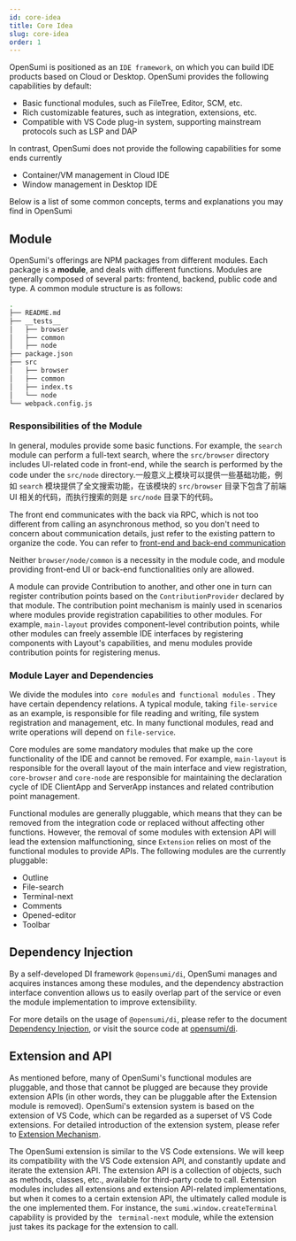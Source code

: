 ```yaml
---
id: core-idea
title: Core Idea
slug: core-idea
order: 1
---
```


OpenSumi is positioned as an `IDE framework`, on which you can build IDE products based on Cloud or Desktop. OpenSumi provides the following capabilities by default:

- Basic functional modules, such as FileTree, Editor, SCM, etc. 
- Rich customizable features, such as integration, extensions, etc.  
- Compatible with VS Code plug-in system, supporting mainstream protocols such as LSP and DAP

In contrast, OpenSumi does not provide the following capabilities for some ends currently 

- Container/VM management in Cloud IDE 
- Window management in Desktop IDE 

Below is a list of some common concepts, terms and explanations you may find in OpenSumi

## Module

OpenSumi's offerings are NPM packages from different modules. Each package is a **module**, and deals with different functions. Modules are generally composed of several parts: frontend, backend, public code and type. A common module structure is as follows:

```bash
.
├── README.md
├── __tests__
│   ├── browser
│   ├── common
│   ├── node
├── package.json
├── src
│   ├── browser
│   ├── common
│   ├── index.ts
│   └── node
└── webpack.config.js
```

### Responsibilities of the Module 

In general, modules provide some basic functions. For example, the `search` module can perform a full-text search, where the `src/browser` directory includes UI-related code in front-end, while the search is performed by the code under the `src/node` directory.一般意义上模块可以提供一些基础功能，例如 `search` 模块提供了全文搜索功能，在该模块的 `src/browser` 目录下包含了前端 UI 相关的代码，而执行搜索的则是 `src/node` 目录下的代码。


The front end communicates with the back via RPC, which is not too different from calling an asynchronous method, so you don't need to concern about communication details, just refer to the existing pattern to organize the code. You can refer to [front-end and back-end communication](./connection)

Neither `browser/node/common` is a necessity in the module code, and module providing front-end UI or back-end functionalities only are allowed. 

A module can provide Contribution to another, and other one in turn can register contribution points based on the `ContributionProvider` declared by that module. The contribution point mechanism is mainly used in scenarios where modules provide registration capabilities to other modules. For example, `main-layout` provides component-level contribution points, while other modules can freely assemble IDE interfaces by registering components with Layout's capabilities, and menu modules provide contribution points for registering menus.

### Module Layer and Dependencies

We divide the modules into` core modules` and` functional modules` . They have certain dependency relations. A typical module, taking `file-service` as an example, is responsible for file reading and writing, file system registration and management, etc. In many functional modules, read and write operations will depend on `file-service`.  
 
Core modules are some mandatory modules that make up the core functionality of the IDE and cannot be removed. For example, `main-layout` is responsible for the overall layout of the main interface and view registration, `core-browser` and `core-node` are responsible for maintaining the declaration cycle of IDE ClientApp and ServerApp instances and related contribution point management.

Functional modules are generally pluggable, which means that they can be removed from the integration code or replaced without affecting other functions. However, the removal of some modules with extension API will lead the extension malfunctioning, since `Extension` relies on most of the functional modules to provide APIs. The following modules are the currently pluggable:

- Outline
- File-search
- Terminal-next
- Comments
- Opened-editor
- Toolbar

## Dependency Injection

By a self-developed DI framework `@opensumi/di`, OpenSumi manages and acquires instances among these modules, and the dependency abstraction interface convention allows us to easily overlap part of the service or even the module implementation to improve extensibility.

For more details on the usage of `@opensumi/di`, please refer to the document [Dependency Injection](./dependence-injector), or visit the source code at [opensumi/di](https://github.com/opensumi/di).

## Extension and API

As mentioned before, many of OpenSumi's functional modules are pluggable, and those that cannot be plugged are because they provide extension APIs (in other words, they can be pluggable after the Extension module is removed). OpenSumi's extension system is based on the extension of VS Code, which can be regarded as a superset of VS Code extensions. For detailed introduction of the extension system, please refer to [Extension Mechanism](./extension-mechanism).

The OpenSumi extension is similar to the VS Code extensions. We will keep its compatibility with the VS Code extension API, and constantly update and iterate the extension API. The extension API is a collection of objects, such as methods, classes, etc., available for third-party code to call. Extension modules includes all extensions and extension API-related implementations, but when it comes to a certain extension API, the ultimately called module is the one implemented them. For instance, the `sumi.window.createTerminal` capability is provided by the ` terminal-next` module, while the extension just takes its package for the extension to call.
